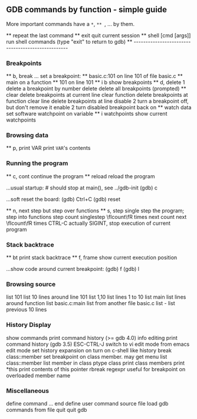 GDB commands by function - simple guide
---------------------------------------
More important commands have a `*`, `** `, ... by them.

** <ENTER>              repeat the last command
** exit                 quit current session
** shell [cmd [args]]   run shell commands (type "exit" to return to gdb)
** --------------------------------------------------

### Breakpoints

** b, break ...         set a breakpoint:
**          basic.c:101     on line 101 of file basic.c
**          main            on a function
**          101             on line 101
** i b                  show breakpoints
** d, delete 1          delete a breakpoint by number
delete                  delete all breakpoints (prompted)
** clear                delete breakpoints at current line
clear function          delete breakpoints at function
clear line              delete breakpoints at line
disable 2               turn a breakpoint off, but don't remove it
enable 2                turn disabled breakpoint back on
** watch data           set software watchpoint on variable
** i watchpoints        show current watchpoints


### Browsing data

** p, print VAR         print `VAR`'s contents


### Running the program

** c, cont              continue the program
** reload               reload the program

...usual startup:
    # should stop at main(), see ../gdb-init
    (gdb) c

...soft reset the board:
    (gdb) Ctrl+C
    (gdb) reset

** n, next              step but step over functions
** s, step              single step the program; step into functions
step count              singlestep \fIcount\fR times
next count              next \fIcount\fR times
CTRL-C                  actually SIGINT, stop execution of current program

### Stack backtrace

** bt        	        print stack backtrace
** f, frame             show current execution position

...show code around current breakpoint:
    (gdb) f
    (gdb) l

### Browsing source

list 101        	list 10 lines around line 101
list 1,10        list lines 1 to 10
list main  	list lines around function
list basic.c:main        list from another file basic.c
list -        	list previous 10 lines


### History Display

show commands        	print command history (>= gdb 4.0)
info editing       	print command history (gdb 3.5)
ESC-CTRL-J        	switch to vi edit mode from emacs edit mode
set history expansion on       turn on c-shell like history
break class::member       set breakpoint on class member. may get menu
list class::member        list member in class
ptype class               print class members
print *this        	print contents of this pointer
rbreak regexpr     	useful for breakpoint on overloaded member name

### Miscellaneous

define command ... end        define user command
source file        	load gdb commands from file
quit        		quit gdb
